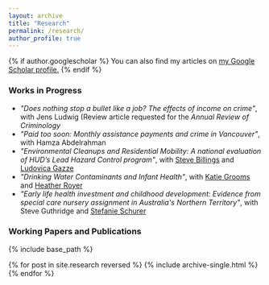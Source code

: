 ```yaml
---
layout: archive
title: "Research"
permalink: /research/
author_profile: true
---
```


{% if author.googlescholar %}
  You can also find my articles on <u><a href="{{author.googlescholar}}">my Google Scholar profile</a>.</u>
{% endif %}


### Works in Progress

* *"Does nothing stop a bullet like a job? The effects of income on crime"*, with Jens Ludwig (Review article requested for the *Annual Review of Criminology*
* *"Paid too soon: Monthly assistance payments and crime in Vancouver"*, with Hamza Abdelrahman 
* *"Environmental Cleanups and Residential Mobility: A national evaluation of HUD’s Lead Hazard Control program"*, with [Steve Billings](https://sites.google.com/a/colorado.edu/stephen-billings/) and [Ludovica Gazze](https://sites.google.com/view/ludovicagazze)
* *"Drinking Water Contaminants and Infant Health"*, with [Katie Grooms](https://sites.google.com/site/katherinekgrooms/home) and [Heather Royer](https://sites.google.com/site/heathernroyer/)
* *"Early life health investment and childhood development: Evidence from special care nursery assignment in Australia's Northern Territory"*, with Steve Guthridge and [Stefanie Schurer](http://www.stefanie-schurer.com/home)

### Working Papers and Publications

{% include base_path %}

{% for post in site.research reversed %}
  {% include archive-single.html %}
{% endfor %}
